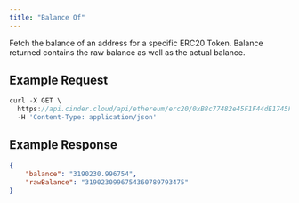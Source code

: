 ```yaml
---
title: "Balance Of"
---
```


Fetch the balance of an address for a specific ERC20 Token. Balance returned contains the raw balance as well as the actual balance.

## Example Request

```javascript
curl -X GET \
  https://api.cinder.cloud/api/ethereum/erc20/0xB8c77482e45F1F44dE1745F52C74426C631bDD52/balance/0x3f5ce5fbfe3e9af3971dd833d26ba9b5c936f0be \
  -H 'Content-Type: application/json'
```

## Example Response

```json
{
    "balance": "3190230.996754",
    "rawBalance": "3190230996754360789793475"
}
```
